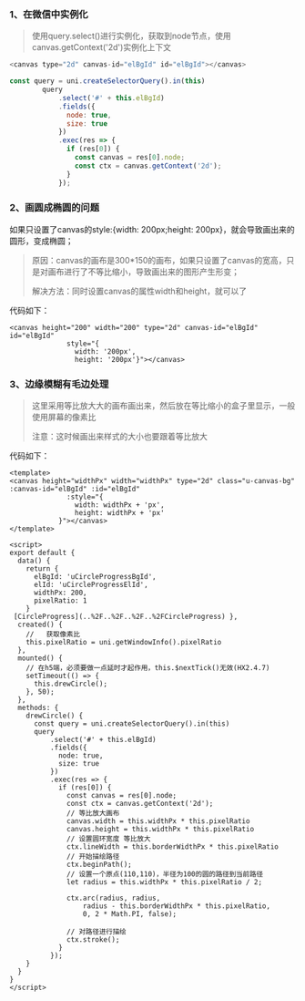 ### 1、在微信中实例化

> 使用query.select()进行实例化，获取到node节点，使用canvas.getContext('2d')实例化上下文

```js
<canvas type="2d" canvas-id="elBgId" id="elBgId"></canvas>

const query = uni.createSelectorQuery().in(this)
        query
            .select('#' + this.elBgId)
            .fields({
              node: true,
              size: true
            })
            .exec(res => {
              if (res[0]) {
                const canvas = res[0].node;
                const ctx = canvas.getContext('2d');
              }
            });
```
### 2、画圆成椭圆的问题

如果只设置了canvas的style:{width: 200px;height: 200px}，就会导致画出来的圆形，变成椭圆；

> 原因：canvas的画布是300*150的画布，如果只设置了canvas的宽高，只是对画布进行了不等比缩小，导致画出来的图形产生形变；
>
> 解决方法：同时设置canvas的属性width和height，就可以了

代码如下：

```
<canvas height="200" width="200" type="2d" canvas-id="elBgId" id="elBgId"
              style="{
				width: '200px',
				height: '200px'}"></canvas>
```

### 3、边缘模糊有毛边处理

> 这里采用等比放大大的画布画出来，然后放在等比缩小的盒子里显示，一般使用屏幕的像素比
>
> 注意：这时候画出来样式的大小也要跟着等比放大

代码如下：

```vue
<template> 
<canvas height="widthPx" width="widthPx" type="2d" class="u-canvas-bg" :canvas-id="elBgId" :id="elBgId"
              :style="{
				width: widthPx + 'px',
				height: widthPx + 'px'
			}"></canvas>
</template>

<script>
export default {
  data() {
    return {
      elBgId: 'uCircleProgressBgId', 
      elId: 'uCircleProgressElId',
      widthPx: 200,
      pixelRatio: 1
    }
 [CircleProgress](..%2F..%2F..%2F..%2FCircleProgress) },
  created() {
    //   获取像素比
    this.pixelRatio = uni.getWindowInfo().pixelRatio
  },
  mounted() {
    // 在h5端，必须要做一点延时才起作用，this.$nextTick()无效(HX2.4.7)
    setTimeout(() => {
      this.drewCircle();
    }, 50);
  },
  methods: {
    drewCircle() {
      const query = uni.createSelectorQuery().in(this)
      query
          .select('#' + this.elBgId)
          .fields({
            node: true,
            size: true
          })
          .exec(res => {
            if (res[0]) {
              const canvas = res[0].node;
              const ctx = canvas.getContext('2d');
              // 等比放大画布
              canvas.width = this.widthPx * this.pixelRatio
              canvas.height = this.widthPx * this.pixelRatio
              // 设置圆环宽度 等比放大
              ctx.lineWidth = this.borderWidthPx * this.pixelRatio
              // 开始描绘路径
              ctx.beginPath();
              // 设置一个原点(110,110)，半径为100的圆的路径到当前路径
              let radius = this.widthPx * this.pixelRatio / 2;

              ctx.arc(radius, radius,
                  radius - this.borderWidthPx * this.pixelRatio,
                  0, 2 * Math.PI, false);

              // 对路径进行描绘
              ctx.stroke();
            }
          });
    }
  }
}
</script>

```

